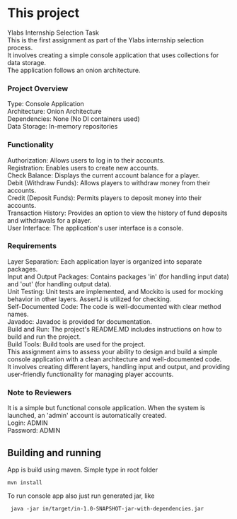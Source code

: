 # This project
Ylabs Internship Selection Task  
This is the first assignment as part of the Ylabs internship selection process.  
It involves creating a simple console application that uses collections for data storage.  
The application follows an onion architecture.  

### Project Overview
Type: Console Application  
Architecture: Onion Architecture  
Dependencies: None (No DI containers used)  
Data Storage: In-memory repositories  

### Functionality
Authorization: Allows users to log in to their accounts.  
Registration: Enables users to create new accounts.  
Check Balance: Displays the current account balance for a player.  
Debit (Withdraw Funds): Allows players to withdraw money from their accounts.  
Credit (Deposit Funds): Permits players to deposit money into their accounts.  
Transaction History: Provides an option to view the history of fund deposits and withdrawals for a player.  
User Interface: The application's user interface is a console.  

### Requirements
Layer Separation: Each application layer is organized into separate packages.  
Input and Output Packages: Contains packages 'in' (for handling input data) and 'out' (for handling output data).  
Unit Testing: Unit tests are implemented, and Mockito is used for mocking behavior in other layers. AssertJ is utilized for checking.  
Self-Documented Code: The code is well-documented with clear method names.  
Javadoc: Javadoc is provided for documentation.  
Build and Run: The project's README.MD includes instructions on how to build and run the project.  
Build Tools: Build tools are used for the project.  
This assignment aims to assess your ability to design and build a simple console application with a clean architecture and well-documented code.  
It involves creating different layers, handling input and output, and providing user-friendly functionality for managing player accounts.  

### Note to Reviewers
It is a simple but functional console application. 
When the system is launched, an 'admin' account is automatically created.  
Login: ADMIN  
Password: ADMIN  


## Building and running

App is build using maven. Simple type in root folder
```
mvn install
```

To run console app also just run generated jar, like
```
 java -jar in/target/in-1.0-SNAPSHOT-jar-with-dependencies.jar
```
